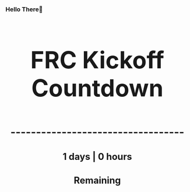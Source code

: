### Hello There👋

<!---START-TIMER--->
<h3 align='center' style='font-size: 64px;'>FRC Kickoff Countdown</h3>
<h3 align='center' style='font-size: 30px;'>----------------------------------</h3>
<h3 align='center' style='font-size: 25px;'>1 days | 0 hours</h3>
<h3 align='center' style='font-size: 25px;'>Remaining</h3>
<!---END-TIMER--->
